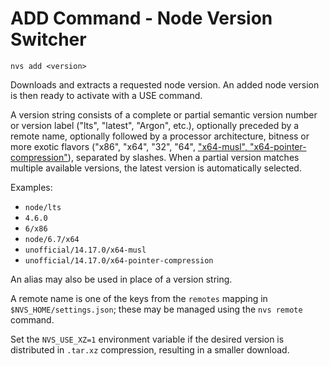 # ADD Command - Node Version Switcher

    nvs add <version>

Downloads and extracts a requested node version. An added node version is then ready to activate with a USE command.

A version string consists of a complete or partial semantic version number or version label  ("lts", "latest", "Argon", etc.), optionally preceded by a remote name, optionally followed by a processor architecture, bitness or more exotic flavors ("x86", "x64", "32", "64", ["x64-musl", "x64-pointer-compression"](https://unofficial-builds.nodejs.org/download/release/v14.17.0/)), separated by slashes. When a partial version matches multiple available versions, the latest version is automatically selected.

Examples:

- `node/lts`
- `4.6.0`
- `6/x86`
- `node/6.7/x64`
- `unofficial/14.17.0/x64-musl`
- `unofficial/14.17.0/x64-pointer-compression`

An alias may also be used in place of a version string.

A remote name is one of the keys from the `remotes` mapping in `$NVS_HOME/settings.json`; these may be managed using the `nvs remote` command.

Set the `NVS_USE_XZ=1` environment variable if the desired version is distributed in `.tar.xz` compression, resulting in a smaller download.
